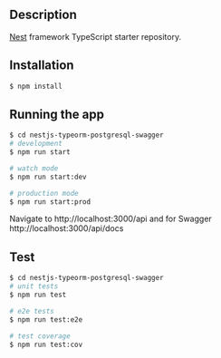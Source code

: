 ## Description

[Nest](https://github.com/nestjs/nest) framework TypeScript starter repository.

## Installation

```bash
$ npm install
```

## Running the app

```bash
$ cd nestjs-typeorm-postgresql-swagger
# development
$ npm run start

# watch mode
$ npm run start:dev

# production mode
$ npm run start:prod
```
Navigate to http://localhost:3000/api and for Swagger http://localhost:3000/api/docs


## Test

```bash
$ cd nestjs-typeorm-postgresql-swagger
# unit tests
$ npm run test

# e2e tests
$ npm run test:e2e

# test coverage
$ npm run test:cov
```
